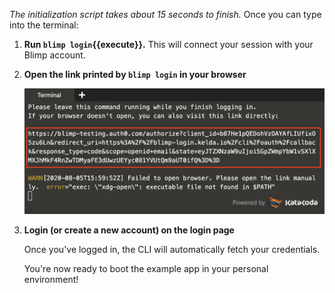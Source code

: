 _The initialization script takes about 15 seconds to finish._ Once you can type into the terminal:

1. **Run `blimp login`{{execute}}.** This will connect your session with your Blimp
   account.
1. **Open the link printed by `blimp login` in your browser**

   ![Login output](./assets/login.png)

1. **Login (or create a new account) on the login page**

   Once you've logged in, the CLI will automatically fetch your credentials.

   You're now ready to boot the example app in your personal environment!
